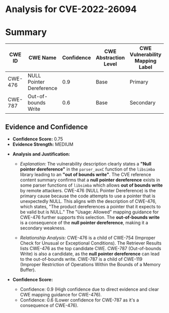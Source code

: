 # Analysis for CVE-2022-26094

# Summary
| CWE ID | CWE Name | Confidence | CWE Abstraction Level | CWE Vulnerability Mapping Label | CWE-Vulnerability Mapping Notes |
|---|---|---|---|---|---|
| CWE-476 | NULL Pointer Dereference | 0.9 | Base | Primary | Allowed |
| CWE-787 | Out-of-bounds Write | 0.6 | Base | Secondary | Allowed |

## Evidence and Confidence

*   **Confidence Score:** 0.75
*   **Evidence Strength:** MEDIUM

- **Analysis and Justification:**  
  - *Explanation:* The vulnerability description clearly states a **"Null pointer dereference"** in the `parser_auxC` function of the `libsimba` library leading to an **"out of bounds write"**. The CVE reference content summary confirms that a **null pointer dereference** exists in some parser functions of `libsimba` which allows **out of bounds write** by remote attackers. CWE-476 (NULL Pointer Dereference) is the primary cause because the code attempts to use a pointer that is unexpectedly NULL. This aligns with the description of CWE-476, which states, "The product dereferences a pointer that it expects to be valid but is NULL." The "Usage: Allowed" mapping guidance for CWE-476 further supports this selection. The **out-of-bounds write** is a consequence of the **null pointer dereference**, making it a secondary weakness.

  - *Relationship Analysis:* CWE-476 is a child of CWE-754 (Improper Check for Unusual or Exceptional Conditions). The Retriever Results lists CWE-476 as the top candidate CWE. CWE-787 (Out-of-bounds Write) is also a candidate, as the **null pointer dereference** can lead to the out-of-bounds write. CWE-787 is a child of CWE-119 (Improper Restriction of Operations Within the Bounds of a Memory Buffer).

- **Confidence Score:**  
  - Confidence: 0.9 (High confidence due to direct evidence and clear CWE mapping guidance for CWE-476).
  - Confidence: 0.6 (Lower confidence for CWE-787 as it's a consequence of CWE-476).